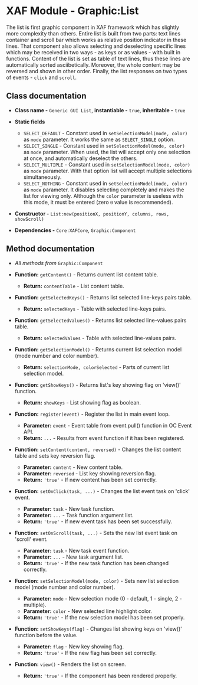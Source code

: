 # XAF Module - Graphic:List

The list is first graphic component in XAF framework which has slightly more complexity than others. Entire list is built from two parts: text lines container and scroll bar which works as relative position indicator in these lines. That component also allows selecting and deselecting specific lines which may be received in two ways - as keys or as values - with built in functions. Content of the list is set as table of text lines, thus these lines are automatically sorted asciibetically. Moreover, the whole content may be reversed and shown in other order. Finally, the list responses on two types of events - `click` and `scroll`.

## Class documentation

* **Class name -** `Generic GUI List`, **instantiable -** `true`, **inheritable -** `true`
* **Static fields**

  * `SELECT_DEFAULT` - Constant used in `setSelectionModel(mode, color)` as `mode` parameter. It works the same as `SELECT_SINGLE` option.
  * `SELECT_SINGLE` - Constant used in `setSelectionModel(mode, color)` as `mode` parameter. When used, the list will accept only one selection at once, and automatically deselect the others.
  * `SELECT_MULTIPLE` - Constant used in `setSelectionModel(mode, color)` as `mode` parameter. With that option list will accept multiple selections simultaneously.
  * `SELECT_NOTHING` - Constant used in `setSelectionModel(mode, color)` as `mode` parameter. It disables selecting completely and makes the list for viewing only. Although the `color` parameter is useless with this mode, it must be entered (zero `0` value is recommended).

* **Constructor -** `List:new(positionX, positionY, columns, rows, showScroll)`
* **Dependencies -** `Core:XAFCore`, `Graphic:Component`

## Method documentation

* *All methods from* `Graphic:Component`

* **Function:** `getContent()` - Returns current list content table.

  * **Return:** `contentTable` - List content table.

* **Function:** `getSelectedKeys()` - Returns list selected line-keys pairs table.

  * **Return:** `selectedKeys` - Table with selected line-keys pairs.

* **Function:** `getSelectedValues()` - Returns list selected line-values pairs table.

  * **Return:** `selectedValues` - Table with selected line-values pairs.

* **Function:** `getSelectionModel()` - Returns current list selection model (mode number and color number).

  * **Return:** `selectionMode, colorSelected` - Parts of current list selection model.

* **Function:** `getShowKeys()` - Returns list's key showing flag on 'view()' function.

  * **Return:** `showKeys` - List showing flag as boolean.

* **Function:** `register(event)` - Register the list in main event loop.

  * **Parameter:** `event` - Event table from event.pull() function in OC Event API.
  * **Return:** `...` - Results from event function if it has been registered.

* **Function:** `setContent(content, reversed)` - Changes the list content table and sets key reversion flag.

  * **Parameter:** `content` - New content table.
  * **Parameter:** `reversed` - List key showing reversion flag.
  * **Return:** `'true'` - If new content has been set correctly.

* **Function:** `setOnClick(task, ...)` - Changes the list event task on 'click' event.

  * **Parameter:** `task` - New task function.
  * **Parameter:** `...` - Task function argument list.
  * **Return:** `'true'` - If new event task has been set successfully.

* **Function:** `setOnScroll(task, ...)` - Sets the new list event task on 'scroll' event.

  * **Parameter:** `task` - New task event function.
  * **Parameter:** `...` - New task argument list.
  * **Return:** `'true'` - If the new task function has been changed correctly.

* **Function:** `setSelectionModel(mode, color)` - Sets new list selection model (mode number and color number).

  * **Parameter:** `mode` - New selection mode (0 - default, 1 - single, 2 - multiple).
  * **Parameter:** `color` - New selected line highlight color.
  * **Return:** `'true'` - If the new selection model has been set properly.

* **Function:** `setShowKeys(flag)` - Changes list showing keys on 'view()' function before the value.

  * **Parameter:** `flag` - New key showing flag.
  * **Return:** `'true'` - If the new flag has been set correctly.

* **Function:** `view()` - Renders the list on screen.

  * **Return:** `'true'` - If the component has been rendered properly.
